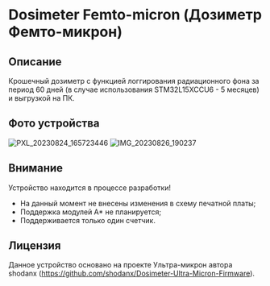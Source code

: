 # Dosimeter Femto-micron (Дозиметр Фемто-микрон)
## Описание
Крошечный дозиметр с функцией логгирования радиационного фона за период 60 дней (в случае использования STM32L15XCCU6 - 5 месяцев) и выгрузкой на ПК.
## Фото устройства
![PXL_20230824_165723446](https://github.com/SKY-LEO/Femto-micron/assets/69394830/ebbdf0a9-15c1-4418-b1ea-780771233b1d)
![IMG_20230826_190237](https://github.com/SKY-LEO/Femto-micron/assets/69394830/7e5d5959-dbd6-4c98-86c2-dc705467601e)

## Внимание
Устройство находится в процессе разработки!
- На данный момент не внесены изменения в схему печатной платы;
- Поддержка модулей A* не планируется;
- Поддерживается только один счетчик.

## Лицензия
Данное устройство основано на проекте Ультра-микрон автора shodanx (https://github.com/shodanx/Dosimeter-Ultra-Micron-Firmware).
